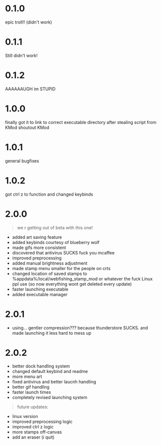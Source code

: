 # 0.1.0
epic troll!! (didn't work)
# 0.1.1
Still didn't work!
# 0.1.2
AAAAAAUGH im STUPID
# 1.0.0
finally got it to link to correct executable directory after stealing script from KMod shoutout KMod
# 1.0.1
general bugfixes
# 1.0.2
got ctrl z to function and changed keybinds
# 2.0.0
> we r getting out of beta with this one!
- added art saving feature
- added keybinds courtesy of blueberry wolf
- made gifs more consistent
- discovered that antivirus SUCKS fuck you mcaffee
- improved preprocessing
- added manual brightness adjustment
- made stamp menu smaller for the people on crts
- changed location of saved stamps to %appdata%/local/webfishing_stamp_mod or whatever the fuck Linux ppl use (so now everything wont get deleted every update)
- faster launching executable
- added executable manager
# 2.0.1
- using... gentler compression??? because thunderstore SUCKS. and made launching it less hard to mess up
# 2.0.2 
- better dock handling system
- changed default keybind and readme
- more menu art
- fixed antivirus and better laucnh handling
- better gif handling
- faster launch times
- completely revised launching system
> future updates:
- linux version
- improved preprocessing logic
- improved ctrl z logic
- more stamps off-canvas
- add an eraser (i quit)